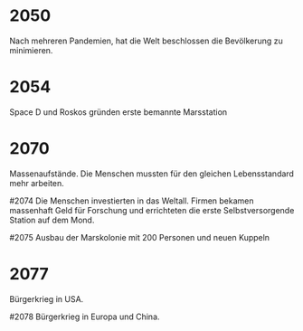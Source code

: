 # 2050 
Nach mehreren Pandemien, hat die Welt beschlossen die Bevölkerung zu minimieren.

# 2054 
Space D und Roskos gründen erste bemannte Marsstation

# 2070 
Massenaufstände. Die Menschen mussten für den gleichen Lebensstandard mehr arbeiten.

#2074 
Die Menschen investierten in das Weltall. Firmen bekamen massenhaft Geld für Forschung
und errichteten die erste Selbstversorgende Station auf dem Mond.

#2075 
Ausbau der Marskolonie mit 200 Personen und neuen Kuppeln

# 2077 
Bürgerkrieg in USA.

#2078 
Bürgerkrieg in Europa und China.

